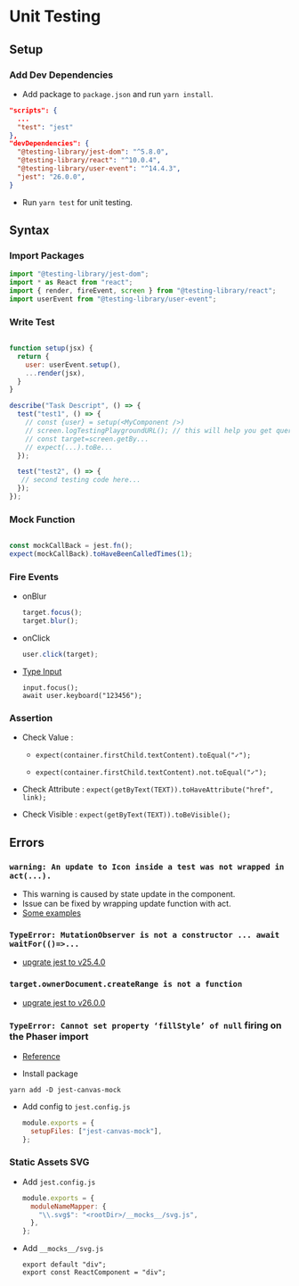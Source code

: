 # Unit Testing

## Setup

### Add Dev Dependencies

- Add package to `package.json` and run `yarn install`.

```json
"scripts": {
  ...
  "test": "jest"
},
"devDependencies": {
  "@testing-library/jest-dom": "^5.8.0",
  "@testing-library/react": "^10.0.4",
  "@testing-library/user-event": "^14.4.3",
  "jest": "26.0.0",
}
```

- Run `yarn test` for unit testing.

## Syntax

### Import Packages

  ```javascript
  import "@testing-library/jest-dom";
  import * as React from "react";
  import { render, fireEvent, screen } from "@testing-library/react";
  import userEvent from "@testing-library/user-event";
  ```

### Write Test

  ```javascript

  function setup(jsx) {
    return {
      user: userEvent.setup(),
      ...render(jsx),
    }
  }
  
  describe("Task Descript", () => {
    test("test1", () => {
      // const {user} = setup(<MyComponent />)
      // screen.logTestingPlaygroundURL(); // this will help you get query syntex
      // const target=screen.getBy...
      // expect(...).toBe...
    });

    test("test2", () => {
     // second testing code here...
    });
  });
  ```
  
### Mock Function
    
```javascript

const mockCallBack = jest.fn();
expect(mockCallBack).toHaveBeenCalledTimes(1);

```

### Fire Events


- onBlur

  ```javascript
  target.focus();
  target.blur();
  ```

- onClick

  ```javascript
  user.click(target);
  ```

- [Type Input](https://testing-library.com/docs/user-event/keyboard/)

  ```javscript
  input.focus();
  await user.keyboard("123456");
  ```

### Assertion

- Check Value : 
  
  - `expect(container.firstChild.textContent).toEqual("✓");`
  
  - `expect(container.firstChild.textContent).not.toEqual("✓");`

- Check Attribute : `expect(getByText(TEXT)).toHaveAttribute("href", link);`

- Check Visible : `expect(getByText(TEXT)).toBeVisible();`

## Errors

### `warning: An update to Icon inside a test was not wrapped in act(...).`
  
  - This warning is caused by state update in the component.
  - Issue can be fixed by wrapping update function with act.
  - [Some examples](https://kentcdodds.com/blog/fix-the-not-wrapped-in-act-warning)

### `TypeError: MutationObserver is not a constructor ... await waitFor(()=>...`

  - [upgrate jest to v25.4.0](https://github.com/testing-library/dom-testing-library/issues/477#issuecomment-617652033)

### `target.ownerDocument.createRange is not a function`

  - [upgrate jest to v26.0.0](https://github.com/mui/material-ui/issues/15726#issuecomment-493124813)

### `TypeError: Cannot set property ‘fillStyle’ of null` firing on the Phaser import

- [Reference](https://tnodes.medium.com/setting-up-jest-with-react-and-phaser-422b174ec87e)

- Install package

```
yarn add -D jest-canvas-mock
```

- Add config to `jest.config.js`

  ```javascript
  module.exports = {
    setupFiles: ["jest-canvas-mock"],
  };
  ```

### Static Assets SVG  

- Add `jest.config.js`

  ```javascript
  module.exports = {
    moduleNameMapper: {
      "\\.svg$": "<rootDir>/__mocks__/svg.js",
    },
  };
  ```

- Add `__mocks__/svg.js`

  ```
  export default "div";
  export const ReactComponent = "div";
  ```
